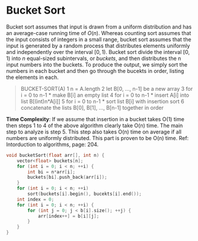 # Bucket Sort
Bucket sort assumes that input is drawn from a uniform distribution and has an
average-case running time of $O(n)$. Whereas counting sort assumes that the input consists
of integers in a small range, bucket sort assumes that the input is generated by a random
process that distributes elements uniformly and independently over the interval $[0, 1)$.
Bucket sort divide the interval $[0, 1)$ into $n$ equal-sized subintervals, or *buckets*,
and then distributes the n input numbers into the buckets. To produce the output, we
simply sort the numbers in each bucket and then go through the bucekts in order, listing
the elements in each.

>BUCKET-SORT(A)
>1 	n = A.length
>2 	let B[0, ..., n-1] be a new array
>3 	for i = 0 to n-1
>		* make B[i] an empty list
>4 	for i = 0 to n-1
> 		* insert A[i] into list B[(int)n*A[i]]
>5 	for i = 0 to n-1
>		* sort list B[i] with insertion sort
>6 	concatenate the lists B[0], B[1], ..., B[n-1] together in order


**Time Complexity**: If we assume that insertion in a bucket takes O(1) time then steps 1 to 4 of the above algorithm clearly take O(n) time. The main step to analyze is step 5. This step also takes O(n) time on average if all numbers are uniformly distributed. This part is proven to be O(n) time. Ref: Intorduction to algorithms, page: 204.

```cpp
void bucketSort(float arr[], int n) {
	vector<float> buckets[n];
	for (int i = 0; i < n; ++i) {
		int bi = n*arr[i];
		buckets[bi].push_back(arr[i]);
	}
	for (int i = 0; i < n; ++i)
		sort(buckets[i].begin(), bucekts[i].end());
	int index = 0;
	for (int i = 0; i < n; ++i) {
		for (int j = 0; j < b[i].size(); ++j) {
			arr[index++] = b[i][j];
		}
	}
}
```
